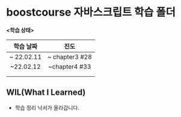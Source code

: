 # boostcourse 자바스크립트 학습 폴더

**<학습 상태>**

| 학습 날짜  |      진도      |
| :--------: | :------------: |
| ~ 22.02.11 | ~ chapter3 #28 |
| ~22.02.12  | ~chapter4 #33  |
|            |                |
|            |                |

## WIL(What I Learned)

- 학습 정리 낙서가 올라갑니다.

